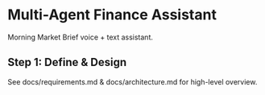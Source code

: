 # Multi-Agent Finance Assistant

Morning Market Brief voice + text assistant.

## Step 1: Define & Design
See docs/requirements.md & docs/architecture.md for high-level overview.

